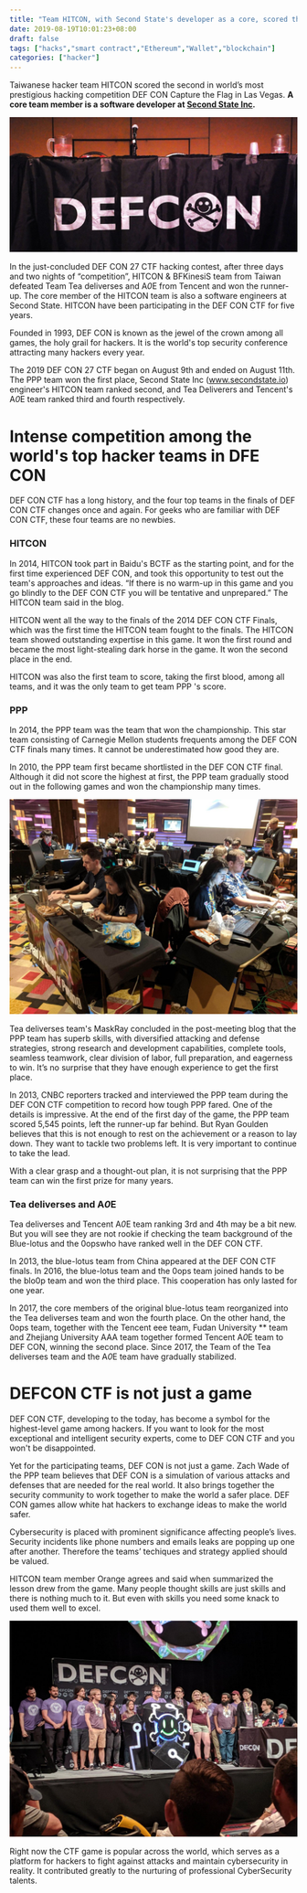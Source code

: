 ```yaml
---
title: "Team HITCON, with Second State's developer as a core, scored the second in DEF CON"
date: 2019-08-19T10:01:23+08:00
draft: false
tags: ["hacks","smart contract","Ethereum","Wallet","blockchain"]
categories: ["hacker"]
---
```


Taiwanese hacker team HITCON scored the second in world’s most prestigious hacking competition DEF CON Capture the Flag in Las Vegas. **A core team member is a software developer at [Second State Inc](www.secondstate.io).**

![](/images/20190819-defcon-2019-01.jpg)

In the just-concluded DEF CON 27 CTF hacking contest, after three days and two nights of “competition”, HITCON & BFKinesiS team from Taiwan defeated Team Tea deliverses and A*0*E from Tencent and won the runner-up. The core member of the HITCON team is also a software engineers at Second State. HITCON have been participating in the DEF CON CTF for five years.

Founded in 1993, DEF CON is known as the jewel of the crown among all games, the holy grail for hackers. It is the world's top security conference attracting many hackers every year.

The 2019 DEF CON 27 CTF began on August 9th and ended on August 11th. The PPP team won the first place, Second State Inc (www.secondstate.io) engineer's HITCON team ranked second, and Tea Deliverers and Tencent's A*0*E team ranked third and fourth respectively.


# Intense competition among the world's top hacker teams in DFE CON


DEF CON CTF has a long history, and the four top teams in the finals of DEF CON CTF changes once and again. For geeks who are familiar with DEF CON CTF, these four teams are no newbies.

### HITCON

In 2014, HITCON took part in Baidu's BCTF as the starting point, and for the first time experienced DEF CON, and took this opportunity to test out the team's approaches and ideas. “If there is no warm-up in this game and you go blindly to the DEF CON CTF you will be tentative and unprepared.” The HITCON team said in the blog.

HITCON went all the way to the finals of the 2014 DEF CON CTF Finals, which was the first time the HITCON team fought to the finals. The HITCON team showed outstanding expertise in this game. It won the first round and became the most light-stealing dark horse in the game. It won the second place in the end.

HITCON was also the first team to score, taking the first blood, among all teams, and it was the only team to get team PPP 's score.

### PPP

In 2014, the PPP team was the team that won the championship. This star team consisting of Carnegie Mellon students frequents among the DEF CON CTF finals many times. It cannot be underestimated how good they are.

In 2010, the PPP team first became shortlisted in the DEF CON CTF final. Although it did not score the highest at first, the PPP team gradually stood out in the following games and won the championship many times.

![](/images/20190819-defcon-2019-03.jpg)

Tea deliverses team's MaskRay concluded in the post-meeting blog that the PPP team has superb skills, with diversified attacking and defense strategies, strong research and development capabilities, complete tools, seamless teamwork, clear division of labor, full preparation, and eagerness to win. It’s no surprise that they have enough experience to get the first place.

In 2013, CNBC reporters tracked and interviewed the PPP team during the DEF CON CTF competition to record how tough PPP fared. One of the details is impressive. At the end of the first day of the game, the PPP team scored 5,545 points, left the runner-up far behind. But Ryan Goulden believes that this is not enough to rest on the achievement or a reason to lay down. They want to tackle two problems left. It is very important to continue to take the lead.

With a clear grasp and a thought-out plan, it is not surprising that the PPP team can win the first prize for many years.

### Tea deliverses and A*0*E

Tea deliverses and Tencent A*0*E team ranking 3rd and 4th may be a bit new. But you will see they are not rookie if checking the team background of the Blue-lotus and the 0opswho have ranked well in the DEF CON CTF.

In 2013, the blue-lotus team from China appeared at the DEF CON CTF finals. In 2016, the blue-lotus team and the 0ops team joined hands to be the blo0p team and won the third place. This cooperation has only lasted for one year.

In 2017, the core members of the original blue-lotus team reorganized into the Tea deliverses team and won the fourth place.
On the other hand, the 0ops team, together with the Tencent eee team, Fudan University ** team and Zhejiang University AAA team together formed Tencent A*0*E team to DEF CON, winning the second place. Since 2017, the Team of the Tea deliverses team and the A*0*E team have gradually stabilized.

# DEFCON CTF is not just a game

DEF CON CTF, developing to the today, has become a symbol for the highest-level game among hackers. If you want to look for the most exceptional and intelligent security experts, come to DEF CON CTF and you won't be disappointed.

Yet for the participating teams, DEF CON is not just a game. Zach Wade of the PPP team believes that DEF CON is a simulation of various attacks and defenses that are needed for the real world. It also brings together the security community to work together to make the world a safer place. DEF CON games allow white hat hackers to exchange ideas to make the world safer.

Cybersecurity is placed with prominent significance affecting people’s lives. Security incidents like phone numbers and emails leaks are popping up one after another. Therefore the teams’ techiques and strategy applied should be valued.

HITCON team member Orange agrees and said when summarized the lesson drew from the game. Many people thought skills are just skills and there is nothing much to it. But even with skills you need some knack to used them well to excel.

![](/images/20190819-defcon-2019-02.jpg)

Right now the CTF game is popular across the world, which serves as a platform for hackers to fight against attacks and maintain cybersecurity in reality. It contributed greatly to the nurturing of professional CyberSecurity talents.
